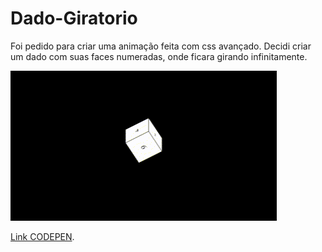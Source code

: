 # Dado-Giratorio
Foi pedido para criar uma animação feita com css avançado.
Decidi criar um dado com suas faces numeradas, onde ficara girando infinitamente.
<p>
    <img src="img/gif dado.gif" alt="">
</p>

[Link CODEPEN](https://codepen.io/pocqljia-the-bashful/pen/dyEpxpV).
